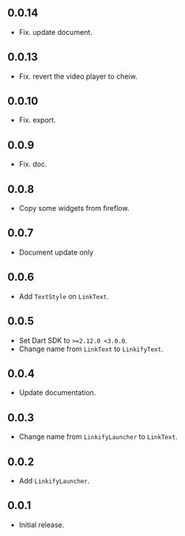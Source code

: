 ## 0.0.14

* Fix. update document.

## 0.0.13

* Fix. revert the video player to cheiw.

## 0.0.10

* Fix. export.


## 0.0.9

* Fix. doc.


## 0.0.8

* Copy some widgets from fireflow.

## 0.0.7

* Document update only


## 0.0.6

* Add `TextStyle` on `LinkText`.

## 0.0.5

* Set Dart SDK to `>=2.12.0 <3.0.0`.
* Change name from `LinkText` to `LinkifyText`.


## 0.0.4

* Update documentation.

## 0.0.3

* Change name from `LinkifyLauncher` to `LinkText`.

## 0.0.2

* Add `LinkifyLauncher`.


## 0.0.1

* Initial release.
